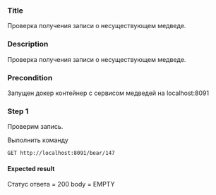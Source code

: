 ### Title
Проверка получения записи о несуществующем медведе.
### Description
Проверка получения записи о несуществующем медведе.
### Precondition
Запущен докер контейнер с сервисом медведей на localhost:8091
### Step 1
Проверим запись.

Выполнить команду

``GET http://localhost:8091/bear/147``


#### Expected result
Статус ответа = 200
body = EMPTY
